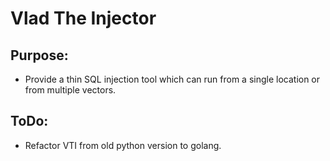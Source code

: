 Vlad The Injector
=================

## Purpose:
* Provide a thin SQL injection tool which can run from a single location or from multiple vectors.

## ToDo:
* Refactor VTI from old python version to golang.
